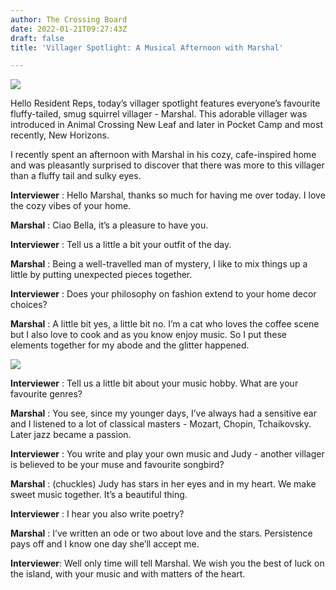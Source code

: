 ```yaml
---
author: The Crossing Board
date: 2022-01-21T09:27:43Z
draft: false
title: 'Villager Spotlight: A Musical Afternoon with Marshal'

---
```

![](/images/news/74e274bae43e4dffa2a3915a4f794903.jpeg)

Hello Resident Reps, today’s villager spotlight features everyone’s favourite fluffy-tailed, smug squirrel villager - Marshal. This adorable villager was introduced in Animal Crossing New Leaf and later in Pocket Camp and most recently, New Horizons.

I recently spent an afternoon with Marshal in his cozy, cafe-inspired home and was pleasantly surprised to discover that there was more to this villager than a fluffy tail and sulky eyes.

**Interviewer** : Hello Marshal, thanks so much for having me over today. I love the cozy vibes of your home.

**Marshal** : Ciao Bella, it’s a pleasure to have you.

**Interviewer** : Tell us a little a bit your outfit of the day.

**Marshal** : Being a well-travelled man of mystery, I like to mix things up a little by putting unexpected pieces together.

**Interviewer** : Does your philosophy on fashion extend to your home decor choices?

**Marshal** : A little bit yes, a little bit no. I’m a cat who loves the coffee scene but I also love to cook and as you know enjoy music. So I put these elements together for my abode and the glitter happened.

![](/images/news/aafb2dbd53f54a4799e67080cbb9dc65.jpeg)

**Interviewer** : Tell us a little bit about your music hobby. What are your favourite genres?

**Marshal** : You see, since my younger days, I’ve always had a sensitive ear and I listened to a lot of classical masters - Mozart, Chopin, Tchaikovsky. Later jazz became a passion.

**Interviewer** : You write and play your own music and Judy - another villager is believed to be your muse and favourite songbird?

**Marshal** : (chuckles) Judy has stars in her eyes and in my heart. We make sweet music together. It’s a beautiful thing.

**Interviewer** : I hear you also write poetry?

**Marshal** : I’ve written an ode or two about love and the stars. Persistence pays off and I know one day she’ll accept me.

**Interviewer**: Well only time will tell Marshal. We wish you the best of luck on the island, with your music and with matters of the heart.